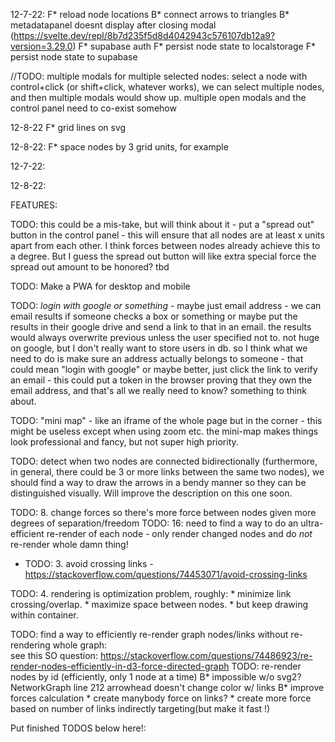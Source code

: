 <!-- TODOS:
(F) Feature (B) Bugfix -->
12-7-22:
F* reload node locations
B* connect arrows to triangles
B* metadatapanel doesnt display after closing modal (https://svelte.dev/repl/8b7d235f5d8d4042943c576107db12a9?version=3.29.0)
F* supabase auth
F* persist node state to localstorage
F* persist node state to supabase


//TODO: multiple modals for multiple selected nodes:
select a node with control+click (or shift+click, whatever works), we can select multiple nodes, and then multiple modals would show up.
multiple open modals and the control panel need to co-exist somehow

12-8-22
F* grid lines on svg

12-8-22:
F* space nodes by 3 grid units, for example


<!-- COMPLETED TODOS
(F) Feature (B) Bugfix -->
12-7-22:
<!-- F* save frontend locations -->
<!-- F* animate multiple objects along a link, given rate parameter -->
<!-- F* snap to grid -->

12-8-22:
<!-- F* componentize svgs -->

<!-- F* grid lines on svg -->
<!-- F* organize control panel, network graph, related into separate components -->

FEATURES:

TODO: this could be a mis-take, but will think about it - 
put a "spread out" button in the control panel - this will ensure that all nodes are at least x units apart from each other.
I think forces between nodes already achieve this to a degree. But I guess the spread out button will like extra special force the
spread out amount to be honored? tbd

TODO: Make a PWA for desktop and mobile

TODO: *login with google or something* - maybe just email address - we can email results if someone checks a box or something
or maybe put the results in their google drive and send a link to that in an email. the results would always overwrite previous
unless the user specified not to. not huge on google, but I don't really want to store users in db. so I think what we need to 
do is make sure an address actually belongs to someone - that could mean "login with google" or maybe better, just click
the link to verify an email - this could put a token in the browser proving that they own the email address, and that's all
we really need to know? something to think about.

TODO: "mini map" - like an iframe of the whole page but in the corner - this might be useless except when using zoom etc.
the mini-map makes things look professional and fancy, but not super high priority.

TODO: detect when two nodes are connected bidirectionally (furthermore, in general, there could be 3 or more links between the same two nodes),
we should find a way to draw the arrows in a bendy manner so they can be distinguished visually. Will improve the description
on this one soon. 

TODO: 8. change forces so there's more force between nodes given more degrees of separation/freedom
TODO: 16: need to find a way to do an ultra-efficient re-render of each node -
    only render changed nodes and do *not* re-render whole damn thing!
* TODO: 3. avoid crossing links - https://stackoverflow.com/questions/74453071/avoid-crossing-links

TODO: 4. rendering is optimization problem, roughly:
    * minimize link crossing/overlap.
    * maximize space between nodes.
    * but keep drawing within container.


TODO: find a way to efficiently re-render graph nodes/links without re-rendering whole graph:  
    see this SO question: https://stackoverflow.com/questions/74486923/re-render-nodes-efficiently-in-d3-force-directed-graph
TODO: re-render nodes by id (efficiently, only 1 node at a time)
B* impossible w/o svg2? NetworkGraph line 212 arrowhead doesn't change color w/ links
B* improve forces calculation 
    * create manybody force on links?
    * create more force based on number of links indirectly targeting(but make it fast !)

Put finished TODOS below here!:

<!-- ////// FEATURES ////// -->
<!-- DONE * JSON edit doesn't reflect in visualization -->
<!-- DONE TODO: low priority task: render objects/nodes in the midpoint of edges/links! -->
<!-- DONE * Loading screen while waiting for data/d3 -->
<!-- DONE * TODO: 12: create a control panel that can do the following: -->
   <!-- * button to toggle physics on/off for the graph -->
   <!-- * pause/unpause button (to pause a process on backend -->
   <!-- * button to slow-down or speed-up backend process (change timestep) -->
   <!-- * button to stop all sources (stop generating new consumables/movables on the backend) -->
<!-- DONE TODO: 7. add dynamic images/drawings/animation along links (gets updated constantly from backend) -->
<!-- DONE TODO 0: create functionality and code quality to dynamically add/remove both nodes and links.
    We can use the JSON editor panel thing to do these updates/deletes of nodes/links.
    Creating/declaring a new node I guess should be as easy as creating a new element in the array in the JSON, likewise for links. -->
<!-- DONE TODO: The 6 histograms should have titles: 
    By Queue Length
    1. Input Queue 2. Processing Queue. 3. Output Queue

    By Time in Queue
    1. Input Queue 2. Processing Queue. 3. Output Queue -->
<!-- DONE TODO: cycle between 3 to 5 states for each node -->
<!-- MOCKUP DONE TODO: high priority - there needs to be 3 histograms for each node:
    1. histogram representing the input queue  (for items at node and waiting to be processed)
    2. histogram representing processing time (for items in process at node - not exactly a queue just time spent being processed)
    3. histogram representing the output queue (items at same node but waiting to leave - to be accepted by another node)
    note: these histograms should be updated node-by-node, so as not to re-render whole graph unnecessarily -->
<!-- DONE * TODO: 1. scale drawing to 90% of viewport (vertically and horizontally) -->
<!-- DONE TODO: because we may have 5-8 different "views per node", we need a way to select the current view besides "click-through",
    perhaps a drop-down menu? clicking through should still work, but the drop down can get us to desired view faster?
    Doesn't have to be a drop down, but some way to get to the right view. -->
<!-- DONE TODO: 2. add permanent labels to nodes -->
<!-- DONE TODO: 3. add permanent icons to nodes (any image url is fine for now) -->
<!-- DONE ** TODO: 10: on-click node -> show histogram -->
<!-- DONE ** TODO: 11: code histogram into metadata toggle -->
<!-- DONE ** TODO: 5. add on-hover text (show metadata when hovering over) -->
<!-- DONE TODO: 9. allow user to toggle on/off nodes self-separating - default is on - if it's off: then user can drag nodes wherever they want  -->
<!-- DONE ** TODO: 11: on-hover over link -> show histogram -->
<!-- DONE TODO:make initial separating force a little stronger, so that nodes are further apart (more spaced out). -->
<!-- DONE * TODO: 15: nodes will "float" outside of viewport, after turning physics on/off -->
<!-- DONE TODO: 17: fix viewport too tall(no scrolling !) -->
<!-- DONE TODO:2. on/in initial render, avoid crossing lines/edges -->
<!-- DONE TODO: 13: control panel at top: movable -->
<!-- DONE TODO: 14: create generic JSON editor panel - show JSON blob and allow user to edit and save it (there should be ready-made solutions for this) -->
<!-- ====================== -->
<!-- DONE TODO: Every node should have permanently visible info:
    [
        {label: "<string>", value: <any>},
        {label: "<string>", value: <any>},
        {label: "<string>", value: <any>},
        {label: "<string>", value: <any>},
        // ...
        {label: "<string>", value: <any>}
    ]
    probably only allow like 3-4 fields to be permanently visible on a node -->
<!-- ====================== -->
<!-- DONE TODO: aside from the permanently visible data, create a panel in the node view that can take data like this:
[
 {label: "<string>", value: <any>},
 {label: "<string>", value: <any>},
 {label: "<string>", value: <any>},
 {label: "<string>", value: <any>},
  // ...
 {label: "<string>", value: <any>}
]
if value is string, make the value field green, if number, orange, if boolean blue, something like that -->
<!-- ==================== -->
<!-- TODO: Active/inactive links
if link is active, make it blue/green, if link is inactive, change the or icon? -->
<!-- ======================== -->
<!-- TODO: 4. allow for triangle or rectangular shapes in nodes -->
<!-- DONE * Histogram line 36 histogram smoothing algorithm -->
<!-- TODO: 6. add dynamic text above node (gets updated constantly from backend) -->


<!-- ////// BUGFIXES: ////// -->
<!-- DONE update nodes dont scale w/ zoom (temp fix: disappear on zoom) -->
<!-- DONE * NetworkGraph line 94 links dont display arrows -->
<!-- DONE * NetworkGraph foreignobject popup hidden behind nodes (z index doesnt fix this)
    this problem is pretty difficult because svg paints elements in the order they appear in the dom
    if we want to use svelte to draw these popups in the dom, i dont know how to fix drawing order
    only solution i see is drawing the foreignobject in d3 after the nodes are drawn
    i'd like to search for a solution that avoids this, as it makes the code unnecessarily complicated -->
<!-- DONE * transform translate console error -->
<!-- DONE * +page.svelte line 53 edit dataset with JSON editor -->
<!-- DONE * NetworkGraph line 79 zoom doesnt work w metadata -->
<!-- DONE * NetworkGraph line 209 update nodes still exist while paused -->
<!-- DONE * control panel loses width on window resize -->

